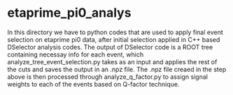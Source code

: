 # etaprime_pi0_analys
In this directory we have to python codes that are used to apply final event selection on etaprime pi0 data, after initial selection applied in C++ based DSelector analysis codes.
The output of DSelector code is a ROOT tree containing necessay info for each event, which analyze_tree_event_selection.py takes as an input and
applies the rest of the cuts and saves the output in an .npz file.
The .npz file creaed in the step above is then processed through analyze_q_factor.py to assign signal weights to each of the events based on Q-factor technique.

